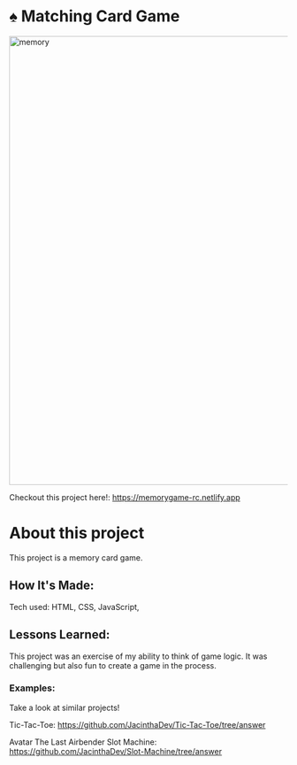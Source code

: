 # ♠️ Matching Card Game
<img width="811" alt="memory" src="https://github.com/JacinthaDev/memory-game/assets/129231721/fc81148b-e682-4b8e-a5ae-152efe185dc7">

Checkout this project here!: https://memorygame-rc.netlify.app


# About this project
This project is a memory card game. 


## How It's Made:
Tech used: HTML, CSS, JavaScript, 


## Lessons Learned:
This project was an exercise of my ability to think of game logic. It was challenging but also fun to create a game in the process.

### Examples:
Take a look at similar projects!

Tic-Tac-Toe: https://github.com/JacinthaDev/Tic-Tac-Toe/tree/answer

Avatar The Last Airbender Slot Machine: https://github.com/JacinthaDev/Slot-Machine/tree/answer

